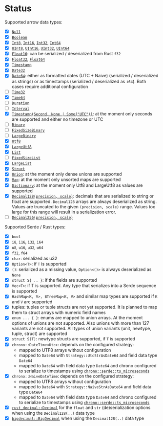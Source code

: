 # Status

Supported arrow data types:

- [x] [`Null`](https://docs.rs/arrow/latest/arrow/datatypes/enum.DataType.html#variant.Null)
- [x] [`Boolean`](https://docs.rs/arrow/latest/arrow/datatypes/enum.DataType.html#variant.Boolean)
- [x] [`Int8`](https://docs.rs/arrow/latest/arrow/datatypes/enum.DataType.html#variant.Int8),
  [`Int16`](https://docs.rs/arrow/latest/arrow/datatypes/enum.DataType.html#variant.Int16),
  [`Int32`](https://docs.rs/arrow/latest/arrow/datatypes/enum.DataType.html#variant.Int32),
  [`Int64`](https://docs.rs/arrow/latest/arrow/datatypes/enum.DataType.html#variant.Int64)
- [x] [`UInt8`](https://docs.rs/arrow/latest/arrow/datatypes/enum.DataType.html#variant.UInt8),
  [`UInt16`](https://docs.rs/arrow/latest/arrow/datatypes/enum.DataType.html#variant.UInt16),
  [`UInt32`](https://docs.rs/arrow/latest/arrow/datatypes/enum.DataType.html#variant.UInt32),
  [`UInt64`](https://docs.rs/arrow/latest/arrow/datatypes/enum.DataType.html#variant.UInt64)
- [x] [`Float16`](https://docs.rs/arrow/latest/arrow/datatypes/enum.DataType.html#variant.Float16):
  can be serialized / deserialized from Rust `f32`
- [x] [`Float32`](https://docs.rs/arrow/latest/arrow/datatypes/enum.DataType.html#variant.Float32),
  [`Float64`](https://docs.rs/arrow/latest/arrow/datatypes/enum.DataType.html#variant.Float64)
- [x] [`Timestamp`](https://docs.rs/arrow/latest/arrow/datatypes/enum.DataType.html#variant.Timestamp)
- [x] [`Date32`](https://docs.rs/arrow/latest/arrow/datatypes/enum.DataType.html#variant.Date32)
- [x] [`Date64`](https://docs.rs/arrow/latest/arrow/datatypes/enum.DataType.html#variant.Date64):
  either as formatted dates (UTC + Naive) (serialized / deserialized as strings) or as timestamps
  (serialized / deserialized as `i64`). Both cases require additional configuration
- [ ] [`Time32`](https://docs.rs/arrow/latest/arrow/datatypes/enum.DataType.html#variant.Time32)
- [x] [`Time64`](https://docs.rs/arrow/latest/arrow/datatypes/enum.DataType.html#variant.Time64)
- [ ] [`Duration`](https://docs.rs/arrow/latest/arrow/datatypes/enum.DataType.html#variant.Duration)
- [ ] [`Interval`](https://docs.rs/arrow/latest/arrow/datatypes/enum.DataType.html#variant.Interval)
- [x] [`Timestamp(Second, None | Some("UTC"))`](https://docs.rs/arrow/latest/arrow/datatypes/enum.DataType.html#variant.Timestamp):
  at the moment only seconds are supported and either no timezone or UTC
- [ ] [`Binary`](https://docs.rs/arrow/latest/arrow/datatypes/enum.DataType.html#variant.Binary)
- [ ] [`FixedSizeBinary`](https://docs.rs/arrow/latest/arrow/datatypes/enum.DataType.html#variant.FixedSizedBinary)
- [ ] [`LargeBinary`](https://docs.rs/arrow/latest/arrow/datatypes/enum.DataType.html#variant.LargeBinary)
- [x] [`Utf8`](https://docs.rs/arrow/latest/arrow/datatypes/enum.DataType.html#variant.Utf8)
- [x] [`LargeUtf8`](https://docs.rs/arrow/latest/arrow/datatypes/enum.DataType.html#variant.LargeUtf8)
- [x] [`List`](https://docs.rs/arrow/latest/arrow/datatypes/enum.DataType.html#variant.List)
- [ ] [`FixedSizeList`](https://docs.rs/arrow/latest/arrow/datatypes/enum.DataType.html#variant.FixedSizeList)
- [x] [`LargeList`](https://docs.rs/arrow/latest/arrow/datatypes/enum.DataType.html#variant.LargeList)
- [x] [`Struct`](https://docs.rs/arrow/latest/arrow/datatypes/enum.DataType.html#variant.Struct)
- [x] [`Union`](https://docs.rs/arrow/latest/arrow/datatypes/enum.DataType.html#variant.Union):
  at the moment only dense unions are supported
- [x] [`Map`](https://docs.rs/arrow/latest/arrow/datatypes/enum.DataType.html#variant.Map):
  at the moment only unsorted maps are supported
- [x] [`Dictionary`](https://docs.rs/arrow/latest/arrow/datatypes/enum.DataType.html#variant.Dictionary):
  at the moment only Utf8 and LargeUtf8 as values are supported
- [x] [`Decimal128(precision, scale)`](https://docs.rs/arrow/latest/arrow/datatypes/enum.DataType.html#variant.Decimal128):
  decimals that are serialized to string or float are supported. `Decimal128`
  arrays are always deserialized as string. Values are truncated to the given
  `(precision, scale)` range. Values too large for this range will result in a
  serialization error.
- [ ] [`Decimal256(precision, scale)`](https://docs.rs/arrow/latest/arrow/datatypes/enum.DataType.html#variant.Decimal256)

Supported Serde / Rust types:

- [x] `bool`
- [x] `i8`, `i16`, `i32`, `i64`
- [x] `u8`, `u16`, `u32`, `u64`
- [x] `f32`, `f64`
- [x] `char`: serialized as u32
- [x] `Option<T>`: if `T` is supported
- [x] `()`: serialized as a missing value, `Option<()>` is always deserialized
  as `None`
- [x] `struct S{ .. }`: if the fields are supported
- [x] `Vec<T>`: if T is supported. Any type that serializes into a Serde
  sequence is supported
- [x] `HashMap<K, V>, BTreeMap<K, V>` and similar map types are supported if `K`
  and `V` are supported
- [x] tuples: tuples or tuple structs are not yet supported. It is planned to
  map them to struct arrays with numeric field names
- [x] `enum ... { }`: enums are mapped to union arrays. At the moment options of
  unions are not supported. Also unions with more than 127 variants are not
  supported. All types of union variants (unit, newtype, tuple, struct) are
  supported
- [x] `struct S(T)`: newtype structs are supported, if `T` is supported
- [x] `chrono::DateTime<Utc>`: depends on the configured strategy:
  - mapped to UTF8 arrays without configuration
  - mapped to `Date64` with `Strategy::UtcStrAsDate64` and field data type `Date64`
  - mapped to `Date64` with field data type `Date64` and chrono configured to
    serialize to timestamps using
    [`chrono::serde::ts_microseconds`][chrono-ts-microseconds]
- [x] `chrono::NaiveDateTime`: depends on the configured strategy:
  - mapped to UTF8 arrays without configuration
  - mapped to `Date64` with `Strategy::NaiveStrAsDate64` and field data type `Date64`
  - mapped to `Date64` with field data type `Date64` and chrono configured to
    serialize to timestamps using
    [`chrono::serde::ts_microseconds`][chrono-ts-microseconds]
- [x] [`rust_decimal::Decimal`][rust_decimal::Decimal] for the `float` and `str`
  (de)serialization options when using the `Decimal128(..)` data type
- [x] [`bigdecimal::BigDecimal`][bigdecimal::BigDecimal] when using the
  `Decimal128(..)` data type

[crate::base::Event]: https://docs.rs/serde_arrow/latest/serde_arrow/event/enum.Event.html
[crate::to_record_batch]: https://docs.rs/serde_arrow/latest/serde_arrow/fn.to_record_batch.html
[crate::trace_schema]: https://docs.rs/serde_arrow/latest/serde_arrow/fn.trace_schema.html
[serde::Serialize]: https://docs.serde.rs/serde/trait.Serialize.html
[serde::Deserialize]: https://docs.serde.rs/serde/trait.Deserialize.html
[crate::Schema::from_records]: https://docs.rs/serde_arrow/latest/serde_arrow/struct.Schema.html#method.from_records
[chrono]: https://docs.rs/chrono/latest/chrono/

[crate::base::EventSource]: https://docs.rs/serde_arrow
[crate::base::EventSink]: https://docs.rs/serde_arrow
[chrono-ts-microseconds]: https://docs.rs/chrono/latest/chrono/serde/ts_microseconds/
[rust_decimal::Decimal]: https://docs.rs/rust_decimal/latest/rust_decimal/struct.Decimal.html
[bigdecimal::BigDecimal]: https://docs.rs/bigdecimal/0.4.2/bigdecimal/struct.BigDecimal.html
